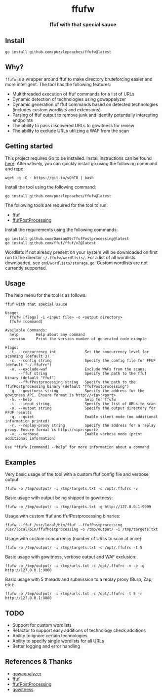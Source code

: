 <h1 align="center">ffufw</h1>

<h3 align="center">ffuf with that special sauce</h3>

## Install

```
go install github.com/puzzlepeaches/ffufw@latest
```

## Why? 
`ffufw` is a wrapper around ffuf to make directory bruteforcing easier and more intelligent. The tool has the following features:

* Multithreaded execution of ffuf commands for a list of URLs
* Dynamic detection of technologies using gowappalyzer
* Dynamic generation of ffuf commands based on detected technologies (includes custom wordlists and extensions)
* Parsing of ffuf output to remove junk and identify potentially interesting endpoints
* The ability to pass discovered URLs to gowitness for review 
* The ability to exclude URLs utilizing a WAF from the scan 

## Getting started

This project requires Go to be installed. Install instructions can be found [here](https://golang.org/doc/install). Alternatively, you can quickly install go using the following command and [repo](https://github.com/canha/golang-tools-install-script):

```
wget -q -O - https://git.io/vQhTU | bash
```

Install the tool using the following command:

```
go install github.com/puzzlepeaches/ffufw@latest
```

The following tools are required for the tool to run:

* [ffuf](https://github.com/ffuf/ffuf)
* [ffufPostProcessing](https://github.com/Damian89/ffufPostprocessin)

Install the requirements using the following commands:

```
go install github.com/Damian89/ffufPostprocessing@latest
go install github.com/ffuf/ffuf/v2@latest
```

Wordlists if not already present on your system will be downloaded on first run to the director `~/.ffufw/wordlists/`. For a list of all wordlists downloaded, see `cmd/wordlists/storage.go`. Custom wordlists are not currently supported.

## Usage

The help menu for the tool is as follows:

```
ffuf with that special sauce

Usage:
  ffufw [flags] -i <input file> -o <output directory>
  ffufw [command]

Available Commands:
  help        Help about any command
  version     Print the version number of generated code example

Flags:
  -t, --concurrency int             Set the concurrency level for scanning (default 3)
  -c, --config string               Specify the config file for FFUF (default "~/.ffufrc")
  -e, --exclude-waf                 Exclude WAFs from the scans.
      --ffuf string                 Specify the path to the ffuf binary (default "ffuf")
      --ffufPostprocessing string   Specify the path to the ffufPostprocessing binary (default "ffufPostprocessing")
  -g, --gowitness string            Specify the address for the gowitness API. Ensure format is http://<ip>:<port>
  -h, --help                        help for ffufw
  -i, --input string                Specify the list of URLs to scan
  -o, --output string               Specify the output directory for FFUF results
  -q, --quiet                       Enable silent mode (no additional information printed)
  -r, --replay-proxy string         Specify the address for a replay proxy. Ensure format is http://<ip>:<port>
  -v, --verbose                     Enable verbose mode (print additional information)

Use "ffufw [command] --help" for more information about a command.
```

## Examples

Very basic usage of the tool with a custom ffuf config file and verbose output:

```
ffufw -o /tmp/output/ -i /tmp/targets.txt -c /opt/.ffufrc -v
```

Basic usage with output being shipped to gowitness:

```
ffufw -o /tmp/output/ -i /tmp/targets.txt -g http://127.0.0.1:9999
```

Usage with custom ffuf and ffufPostprocessing binaries:

```
ffufw --ffuf /usr/local/bin/ffuf --ffufPostprocessing /usr/local/bin/ffufPostprocessing -o /tmp/output/ -i /tmp/targets.txt
```

Usage with custom concurrency (number of URLs to scan at once):

```
ffufw -o /tmp/output/ -i /tmp/targets.txt -c /opt/.ffufrc -t 5
```

Basic usage with gowitness, verbose output and WAF exclusion:

```
ffufw -o /tmp/output/ -i /tmp/urls.txt -c /opt/.ffufrc -v -e -g http://127.0.0.1:9000
```

Basic usage with 5 threads and submission to a replay proxy (Burp, Zap, etc):

```
ffufw -o /tmp/output/ -i /tmp/urls.txt -c /opt/.ffufrc -t 5 -r http://127.0.0.1:8080
```

## TODO

- Support for custom wordlists
- Refactor to support easy additions of technology check additions
- Ability to ignore certain technologies
- Ability to specify single wordlists for all URLs
- Better logging and error handling


## References & Thanks 

* [gowappalyzer](https://github.com/projectdiscovery/wappalyzergo)
* [ffuf](https://github.com/ffuf/ffuf)
* [ffufPostProcessing](https://github.com/Damian89/ffufPostprocessing)
* [gowitness](https://github.com/sensepost/gowitness)
